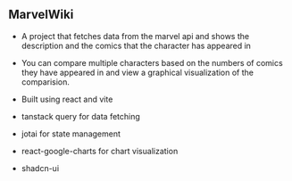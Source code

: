 ## MarvelWiki
 - A project that fetches data from the marvel api and shows the description and the comics that the character has      appeared in
- You can compare multiple characters based on the numbers of comics they have appeared in and view a graphical visualization of the comparision.

- Built using react and vite
- tanstack query for data fetching
- jotai for state management
- react-google-charts for chart visualization
- shadcn-ui
